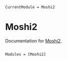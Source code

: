 ```@meta
CurrentModule = Moshi2
```

# Moshi2

Documentation for [Moshi2](https://github.com/Roger-luo/Moshi2.jl).

```@index
```

```@autodocs
Modules = [Moshi2]
```
